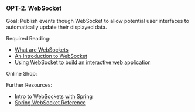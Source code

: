 ### OPT-2. WebSocket

Goal: Publish events though WebSocket to allow potential user interfaces to automatically update their displayed data.

Required Reading:

- [What are WebSockets](https://pusher.com/websockets)
- [An Introduction to WebSocket](https://blog.teamtreehouse.com/an-introduction-to-websockets)
- [Using WebSocket to build an interactive web application](https://spring.io/guides/gs/messaging-stomp-websocket/)

Online Shop:

>

Further Resources:

- [Intro to WebSockets with Spring](https://www.baeldung.com/websockets-spring)
- [Spring WebSocket Reference](https://docs.spring.io/spring/docs/5.1.6.RELEASE/spring-framework-reference/web.html#websocket)
